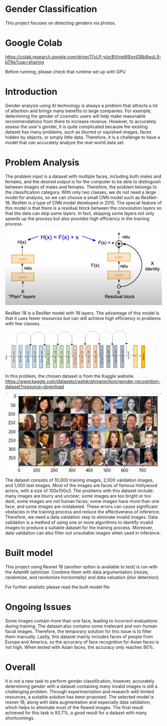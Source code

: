 # Gender Classification
This project focuses on detecting genders via photos.

# Google Colab
https://colab.research.google.com/drive/17vLP-yIzcBVtneWEpyjDBb8wzL9-bTNs?usp=sharing

Before running, please check that runtime set up with GPU

# Introduction
Gender analysis using AI technology is always a problem that attracts a lot of attention and brings many benefits to large companies. For example, determining the gender of cosmetic users will help make reasonable recommendations from there to increase revenue. However, to accurately assess the user's gender, it is quite complicated because the existing dataset has many problems, such as blurred or squished images, faces hidden by objects, or simply little data. Therefore, it is a challenge to have a model that can accurately analyze the real-world data set.

# Problem Analysis
The problem input is a dataset with multiple faces, including both males and females, and the desired output is for the computer to be able to distinguish between images of males and females. Therefore, the problem belongs to the classification category. With only two classes, we do not need a large model for analysis, so we can choose a small CNN model such as ResNet-18. ResNet is a type of CNN model developed in 2015. The special feature of this model is that there is a residual block between the convolution layers so that the data can skip some layers. In fact, skipping some layers not only speeds up the process but also provides high efficiency in the training process.

![plot](pictures/Picture1.png)

ResNet-18 is a ResNet model with 18 layers. The advantage of this model is that it uses fewer resources but can still achieve high efficiency in problems with few classes.

![plot](pictures/Picture2.png)

In this problem, the chosen dataset is from the Kaggle website.
https://www.kaggle.com/datasets/rashikrahmanpritom/gender-recognition-dataset?resource=download

![plot](pictures/Picture3.png)

The dataset consists of 10,000 training images, 2,000 validation images, and 1,000 test images. Most of the images are faces of famous Hollywood actors, with a size of 100x100x3. The problems with this dataset include: many images are blurry and unclear; some images are too bright or too dark; some images are not human faces; some images have more than one face; and some images are mislabeled. These errors can cause significant obstacles in the training process and reduce the effectiveness of inference. Therefore, we need a data validation step to eliminate invalid images. Data validation is a method of using one or more algorithms to identify invalid images to produce a suitable dataset for the training process. Moreover, data validation can also filter out unsuitable images when used in inference.

# Built model
This project using Resnet 18 (another option is available to test) is run with the AdamW optimizer.
Combine them with data argumentation (resize, randomize, and randomize horizontally) and data valuation (blur detection).
 
For further analistic please read the built model file

# Ongoing Issues
Some images contain more than one face, leading to incorrect evaluations during training. The dataset also contains some irrelevant and non-human facial images. Therefore, the temporary solution for this issue is to filter them manually. Lastly, this dataset mainly includes faces of people from Europe and America, so the accuracy of face recognition for Asian faces is not high. When tested with Asian faces, the accuracy only reaches 80%.

# Overall
It is not a new task to perform gender classification, however, accurately determining gender with a dataset containing many invalid images is still a challenging problem. Through experimentation and research with limited resources, a suitable solution has been proposed. The selected model is resnet-18, along with data augmentation and especially data validation, which helps to eliminate most of the flawed images. The final result achieved for this task is 93.7%, a good result for a dataset with many shortcomings.
